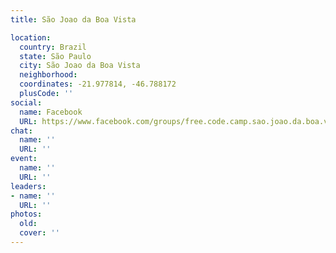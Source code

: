 ```yaml
---
title: São Joao da Boa Vista

location:
  country: Brazil
  state: São Paulo
  city: São Joao da Boa Vista
  neighborhood: 
  coordinates: -21.977814, -46.788172
  plusCode: ''
social:
  name: Facebook
  URL: https://www.facebook.com/groups/free.code.camp.sao.joao.da.boa.vista
chat:
  name: ''
  URL: ''
event:
  name: ''
  URL: ''
leaders:
- name: ''
  URL: ''
photos:
  old: 
  cover: ''
---
```

